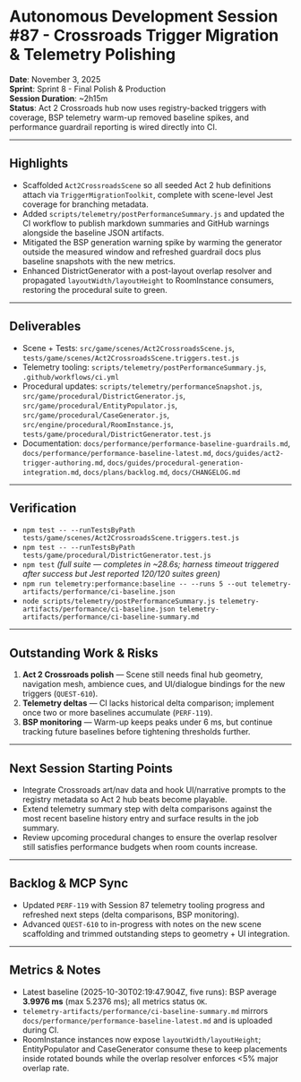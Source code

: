 # Autonomous Development Session #87 - Crossroads Trigger Migration & Telemetry Polishing
**Date**: November 3, 2025  
**Sprint**: Sprint 8 - Final Polish & Production  
**Session Duration**: ~2h15m  
**Status**: Act 2 Crossroads hub now uses registry-backed triggers with coverage, BSP telemetry warm-up removed baseline spikes, and performance guardrail reporting is wired directly into CI.

---

## Highlights
- Scaffolded `Act2CrossroadsScene` so all seeded Act 2 hub definitions attach via `TriggerMigrationToolkit`, complete with scene-level Jest coverage for branching metadata.
- Added `scripts/telemetry/postPerformanceSummary.js` and updated the CI workflow to publish markdown summaries and GitHub warnings alongside the baseline JSON artifacts.
- Mitigated the BSP generation warning spike by warming the generator outside the measured window and refreshed guardrail docs plus baseline snapshots with the new metrics.
- Enhanced DistrictGenerator with a post-layout overlap resolver and propagated `layoutWidth/layoutHeight` to RoomInstance consumers, restoring the procedural suite to green.

---

## Deliverables
- Scene + Tests: `src/game/scenes/Act2CrossroadsScene.js`, `tests/game/scenes/Act2CrossroadsScene.triggers.test.js`
- Telemetry tooling: `scripts/telemetry/postPerformanceSummary.js`, `.github/workflows/ci.yml`
- Procedural updates: `scripts/telemetry/performanceSnapshot.js`, `src/game/procedural/DistrictGenerator.js`, `src/game/procedural/EntityPopulator.js`, `src/game/procedural/CaseGenerator.js`, `src/engine/procedural/RoomInstance.js`, `tests/game/procedural/DistrictGenerator.test.js`
- Documentation: `docs/performance/performance-baseline-guardrails.md`, `docs/performance/performance-baseline-latest.md`, `docs/guides/act2-trigger-authoring.md`, `docs/guides/procedural-generation-integration.md`, `docs/plans/backlog.md`, `docs/CHANGELOG.md`

---

## Verification
- `npm test -- --runTestsByPath tests/game/scenes/Act2CrossroadsScene.triggers.test.js`
- `npm test -- --runTestsByPath tests/game/procedural/DistrictGenerator.test.js`
- `npm test` *(full suite — completes in ~28.6s; harness timeout triggered after success but Jest reported 120/120 suites green)*
- `npm run telemetry:performance:baseline -- --runs 5 --out telemetry-artifacts/performance/ci-baseline.json`
- `node scripts/telemetry/postPerformanceSummary.js telemetry-artifacts/performance/ci-baseline.json telemetry-artifacts/performance/ci-baseline-summary.md`

---

## Outstanding Work & Risks
1. **Act 2 Crossroads polish** — Scene still needs final hub geometry, navigation mesh, ambience cues, and UI/dialogue bindings for the new triggers (`QUEST-610`).
2. **Telemetry deltas** — CI lacks historical delta comparison; implement once two or more baselines accumulate (`PERF-119`).
3. **BSP monitoring** — Warm-up keeps peaks under 6 ms, but continue tracking future baselines before tightening thresholds further.

---

## Next Session Starting Points
- Integrate Crossroads art/nav data and hook UI/narrative prompts to the registry metadata so Act 2 hub beats become playable.
- Extend telemetry summary step with delta comparisons against the most recent baseline history entry and surface results in the job summary.
- Review upcoming procedural changes to ensure the overlap resolver still satisfies performance budgets when room counts increase.

---

## Backlog & MCP Sync
- Updated `PERF-119` with Session 87 telemetry tooling progress and refreshed next steps (delta comparisons, BSP monitoring).
- Advanced `QUEST-610` to in-progress with notes on the new scene scaffolding and trimmed outstanding steps to geometry + UI integration.

---

## Metrics & Notes
- Latest baseline (2025-10-30T02:19:47.904Z, five runs): BSP average **3.9976 ms** (max 5.2376 ms); all metrics status `OK`.
- `telemetry-artifacts/performance/ci-baseline-summary.md` mirrors `docs/performance/performance-baseline-latest.md` and is uploaded during CI.
- RoomInstance instances now expose `layoutWidth/layoutHeight`; EntityPopulator and CaseGenerator consume these to keep placements inside rotated bounds while the overlap resolver enforces <5% major overlap rate.
